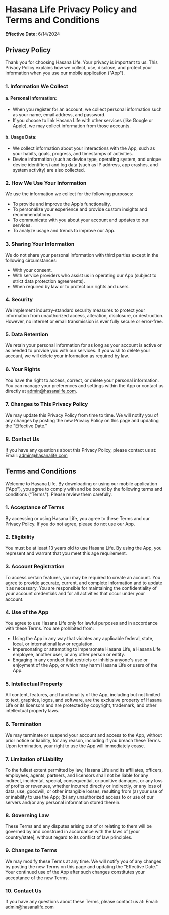 # Hasana Life Privacy Policy and Terms and Conditions

**Effective Date:** 6/14/2024

## Privacy Policy

Thank you for choosing Hasana Life. Your privacy is important to us. This Privacy Policy explains how we collect, use, disclose, and protect your information when you use our mobile application ("App").

### 1. Information We Collect

#### a. Personal Information:
- When you register for an account, we collect personal information such as your name, email address, and password.
- If you choose to link Hasana Life with other services (like Google or Apple), we may collect information from those accounts.

#### b. Usage Data:
- We collect information about your interactions with the App, such as your habits, goals, progress, and timestamps of activities.
- Device information (such as device type, operating system, and unique device identifiers) and log data (such as IP address, app crashes, and system activity) are also collected.

### 2. How We Use Your Information

We use the information we collect for the following purposes:
- To provide and improve the App's functionality.
- To personalize your experience and provide custom insights and recommendations.
- To communicate with you about your account and updates to our services.
- To analyze usage and trends to improve our App.

### 3. Sharing Your Information

We do not share your personal information with third parties except in the following circumstances:
- With your consent.
- With service providers who assist us in operating our App (subject to strict data protection agreements).
- When required by law or to protect our rights and users.

### 4. Security

We implement industry-standard security measures to protect your information from unauthorized access, alteration, disclosure, or destruction. However, no internet or email transmission is ever fully secure or error-free.

### 5. Data Retention

We retain your personal information for as long as your account is active or as needed to provide you with our services. If you wish to delete your account, we will delete your information as required by law.

### 6. Your Rights

You have the right to access, correct, or delete your personal information. You can manage your preferences and settings within the App or contact us directly at [admin@hasanalife.com](mailto:admin@hasanalife.com).

### 7. Changes to This Privacy Policy

We may update this Privacy Policy from time to time. We will notify you of any changes by posting the new Privacy Policy on this page and updating the "Effective Date."

### 8. Contact Us

If you have any questions about this Privacy Policy, please contact us at:
Email: [admin@hasanalife.com](mailto:admin@hasanalife.com)

## Terms and Conditions

Welcome to Hasana Life. By downloading or using our mobile application ("App"), you agree to comply with and be bound by the following terms and conditions ("Terms"). Please review them carefully.

### 1. Acceptance of Terms

By accessing or using Hasana Life, you agree to these Terms and our Privacy Policy. If you do not agree, please do not use our App.

### 2. Eligibility

You must be at least 13 years old to use Hasana Life. By using the App, you represent and warrant that you meet this age requirement.

### 3. Account Registration

To access certain features, you may be required to create an account. You agree to provide accurate, current, and complete information and to update it as necessary. You are responsible for maintaining the confidentiality of your account credentials and for all activities that occur under your account.

### 4. Use of the App

You agree to use Hasana Life only for lawful purposes and in accordance with these Terms. You are prohibited from:
- Using the App in any way that violates any applicable federal, state, local, or international law or regulation.
- Impersonating or attempting to impersonate Hasana Life, a Hasana Life employee, another user, or any other person or entity.
- Engaging in any conduct that restricts or inhibits anyone's use or enjoyment of the App, or which may harm Hasana Life or users of the App.

### 5. Intellectual Property

All content, features, and functionality of the App, including but not limited to text, graphics, logos, and software, are the exclusive property of Hasana Life or its licensors and are protected by copyright, trademark, and other intellectual property laws.

### 6. Termination

We may terminate or suspend your account and access to the App, without prior notice or liability, for any reason, including if you breach these Terms. Upon termination, your right to use the App will immediately cease.

### 7. Limitation of Liability

To the fullest extent permitted by law, Hasana Life and its affiliates, officers, employees, agents, partners, and licensors shall not be liable for any indirect, incidental, special, consequential, or punitive damages, or any loss of profits or revenues, whether incurred directly or indirectly, or any loss of data, use, goodwill, or other intangible losses, resulting from (a) your use of or inability to use the App; (b) any unauthorized access to or use of our servers and/or any personal information stored therein.

### 8. Governing Law

These Terms and any disputes arising out of or relating to them will be governed by and construed in accordance with the laws of [your country/state], without regard to its conflict of law principles.

### 9. Changes to Terms

We may modify these Terms at any time. We will notify you of any changes by posting the new Terms on this page and updating the "Effective Date." Your continued use of the App after such changes constitutes your acceptance of the new Terms.

### 10. Contact Us

If you have any questions about these Terms, please contact us at:
Email: [admin@hasanalife.com](mailto:admin@hasanalife.com)
